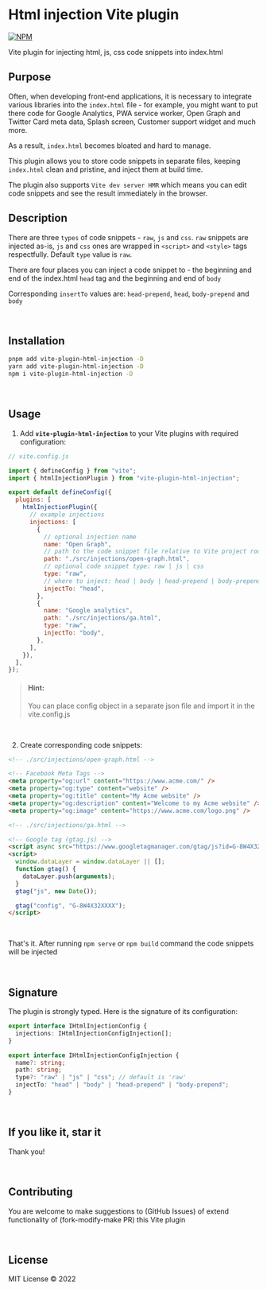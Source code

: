 # Html injection Vite plugin

[![NPM](https://img.shields.io/npm/v/vite-plugin-html-injection)](https://www.npmjs.com/package/vite-plugin-html-injection)

<!-- [![NPM downloads](https://img.shields.io/npm/dt/vite-plugin-html-injection)](https://www.npmjs.com/package/vite-plugin-html-injection) -->

Vite plugin for injecting html, js, css code snippets into index.html

## Purpose

Often, when developing front-end applications, it is necessary to integrate various libraries into the `index.html` file - for example, you might want to put there code for Google Analytics, PWA service worker, Open Graph and Twitter Card meta data, Splash screen, Customer support widget and much more.

As a result, `index.html` becomes bloated and hard to manage.

This plugin allows you to store code snippets in separate files, keeping `index.html` clean and pristine, and inject them at build time.

The plugin also supports `Vite dev server HMR` which means you can edit code snippets and see the result immediately in the browser.

## Description

There are three `types` of code snippets - `raw`, `js` and `css`. `raw` snippets are injected as-is, `js` and `css` ones are wrapped in `<script>` and `<style>` tags respectfully. Default `type` value is `raw`.

There are four places you can inject a code snippet to - the beginning and end of the index.html `head` tag and the beginning and end of `body`

Corresponding `insertTo` values are: `head-prepend`, `head`, `body-prepend` and `body`

<br>

## Installation

```bash
pnpm add vite-plugin-html-injection -D
yarn add vite-plugin-html-injection -D
npm i vite-plugin-html-injection -D
```

<br>

## Usage

1. Add **`vite-plugin-html-injection`** to your Vite plugins with required configuration:

```js
// vite.config.js

import { defineConfig } from "vite";
import { htmlInjectionPlugin } from "vite-plugin-html-injection";

export default defineConfig({
  plugins: [
    htmlInjectionPlugin({
      // example injections
      injections: [
        {
          // optional injection name
          name: "Open Graph",
          // path to the code snippet file relative to Vite project root
          path: "./src/injections/open-graph.html",
          // optional code snippet type: raw | js | css
          type: "raw",
          // where to inject: head | body | head-prepend | body-prepend
          injectTo: "head",
        },
        {
          name: "Google analytics",
          path: "./src/injections/ga.html",
          type: "raw",
          injectTo: "body",
        },
      ],
    }),
  ],
});
```

> #### Hint:
>
> You can place config object in a separate json file and import it in the vite.config.js

<br>

2. Create corresponding code snippets:

```html
<!-- ./src/injections/open-graph.html -->

<!-- Facebook Meta Tags -->
<meta property="og:url" content="https://www.acme.com/" />
<meta property="og:type" content="website" />
<meta property="og:title" content="My Acme website" />
<meta property="og:description" content="Welcome to my Acme website" />
<meta property="og:image" content="https://www.acme.com/logo.png" />
```

```html
<!-- ./src/injections/ga.html -->

<!-- Google tag (gtag.js) -->
<script async src="https://www.googletagmanager.com/gtag/js?id=G-8W4X32XXXX" />
<script>
  window.dataLayer = window.dataLayer || [];
  function gtag() {
    dataLayer.push(arguments);
  }
  gtag("js", new Date());

  gtag("config", "G-8W4X32XXXX");
</script>
```

<br>

That's it. After running `npm serve` or `npm build` command the code snippets will be injected

<br>

## Signature

The plugin is strongly typed. Here is the signature of its configuration:

```ts
export interface IHtmlInjectionConfig {
  injections: IHtmlInjectionConfigInjection[];
}

export interface IHtmlInjectionConfigInjection {
  name?: string;
  path: string;
  type?: "raw" | "js" | "css"; // default is 'raw'
  injectTo: "head" | "body" | "head-prepend" | "body-prepend";
}
```

<br>

## If you like it, star it

Thank you!

<br>

## Contributing

You are welcome to make suggestions to (GitHub Issues) of extend functionality of (fork-modify-make PR) this Vite plugin

<br>

## License

MIT License © 2022
